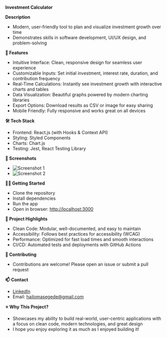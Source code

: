 **Investment Calculator**

**Description**
- Modern, user-friendly tool to plan and visualize investment growth over time
- Demonstrates skills in software development, UI/UX design, and problem-solving

**🚀 Features**
- Intuitive Interface: Clean, responsive design for seamless user experience
- Customizable Inputs: Set initial investment, interest rate, duration, and contribution frequency
- Real-Time Calculations: Instantly see investment growth with interactive charts and tables
- Data Visualization: Beautiful graphs powered by modern charting libraries
- Export Options: Download results as CSV or image for easy sharing
- Mobile Friendly: Fully responsive and works great on all devices

**🛠️ Tech Stack**
- Frontend: React.js (with Hooks & Context API)
- Styling: Styled Components
- Charts: Chart.js
- Testing: Jest, React Testing Library

**📸 Screenshots**
- ![Screenshot 1](#)
- ![Screenshot 2](#)

**🧑‍💻 Getting Started**
- Clone the repository
- Install dependencies
- Run the app
- Open in browser: [http://localhost:3000](http://localhost:3000)

**📝 Project Highlights**
- Clean Code: Modular, well-documented, and easy to maintain
- Accessibility: Follows best practices for accessibility (WCAG)
- Performance: Optimized for fast load times and smooth interactions
- CI/CD: Automated tests and deployments with GitHub Actions

**🤝 Contributing**
- Contributions are welcome! Please open an issue or submit a pull request

**📫 Contact**
- [LinkedIn](https://www.linkedin.com/in/hailom-asegede)
- Email: hailomasegede@gmail.com

**⭐️ Why This Project?**
- Showcases my ability to build real-world, user-centric applications with a focus on clean code, modern technologies, and great design
- I hope you enjoy exploring it as much as I enjoyed building it!
